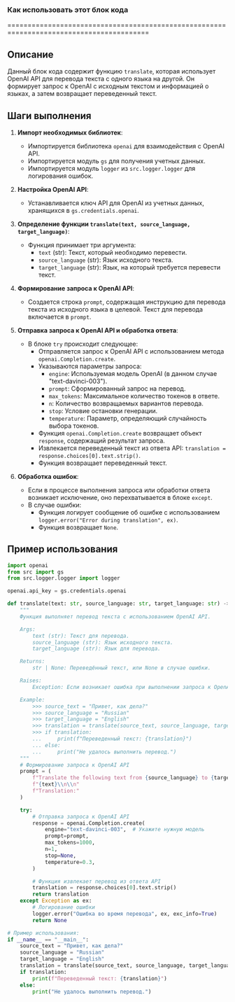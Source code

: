 ### Как использовать этот блок кода
=========================================================================================

Описание
-------------------------
Данный блок кода содержит функцию `translate`, которая использует OpenAI API для перевода текста с одного языка на другой. Он формирует запрос к OpenAI с исходным текстом и информацией о языках, а затем возвращает переведенный текст.

Шаги выполнения
-------------------------
1. **Импорт необходимых библиотек**:
   - Импортируется библиотека `openai` для взаимодействия с OpenAI API.
   - Импортируется модуль `gs` для получения учетных данных.
   - Импортируется модуль `logger` из `src.logger.logger` для логирования ошибок.

2. **Настройка OpenAI API**:
   - Устанавливается ключ API для OpenAI из учетных данных, хранящихся в `gs.credentials.openai`.

3. **Определение функции `translate(text, source_language, target_language)`**:
   - Функция принимает три аргумента:
     - `text` (str): Текст, который необходимо перевести.
     - `source_language` (str): Язык исходного текста.
     - `target_language` (str): Язык, на который требуется перевести текст.

4. **Формирование запроса к OpenAI API**:
   - Создается строка `prompt`, содержащая инструкцию для перевода текста из исходного языка в целевой. Текст для перевода включается в `prompt`.

5. **Отправка запроса к OpenAI API и обработка ответа**:
   - В блоке `try` происходит следующее:
     - Отправляется запрос к OpenAI API с использованием метода `openai.Completion.create`.
     - Указываются параметры запроса:
       - `engine`: Используемая модель OpenAI (в данном случае "text-davinci-003").
       - `prompt`: Сформированный запрос на перевод.
       - `max_tokens`: Максимальное количество токенов в ответе.
       - `n`: Количество возвращаемых вариантов перевода.
       - `stop`: Условие остановки генерации.
       - `temperature`: Параметр, определяющий случайность выбора токенов.
     - Функция `openai.Completion.create` возвращает объект `response`, содержащий результат запроса.
     - Извлекается переведенный текст из ответа API: `translation = response.choices[0].text.strip()`.
     - Функция возвращает переведенный текст.

6. **Обработка ошибок**:
   - Если в процессе выполнения запроса или обработки ответа возникает исключение, оно перехватывается в блоке `except`.
   - В случае ошибки:
     - Функция логирует сообщение об ошибке с использованием `logger.error("Error during translation", ex)`.
     - Функция возвращает `None`.

Пример использования
-------------------------

```python
import openai
from src import gs
from src.logger.logger import logger

openai.api_key = gs.credentials.openai

def translate(text: str, source_language: str, target_language: str) -> str | None:
    """
    Функция выполняет перевод текста с использованием OpenAI API.

    Args:
        text (str): Текст для перевода.
        source_language (str): Язык исходного текста.
        target_language (str): Язык для перевода.

    Returns:
        str | None: Переведённый текст, или None в случае ошибки.

    Raises:
        Exception: Если возникает ошибка при выполнении запроса к OpenAI API.

    Example:
        >>> source_text = "Привет, как дела?"
        >>> source_language = "Russian"
        >>> target_language = "English"
        >>> translation = translate(source_text, source_language, target_language)
        >>> if translation:
        ...     print(f"Переведенный текст: {translation}")
        ... else:
        ...     print("Не удалось выполнить перевод.")
    """
    # Формирование запроса к OpenAI API
    prompt = (
        f"Translate the following text from {source_language} to {target_language}:\\n\\n"
        f"{text}\\n\\n"
        f"Translation:"
    )

    try:
        # Отправка запроса к OpenAI API
        response = openai.Completion.create(
            engine="text-davinci-003",  # Укажите нужную модель
            prompt=prompt,
            max_tokens=1000,
            n=1,
            stop=None,
            temperature=0.3,
        )

        # Функция извлекает перевод из ответа API
        translation = response.choices[0].text.strip()
        return translation
    except Exception as ex:
        # Логирование ошибки
        logger.error("Ошибка во время перевода", ex, exc_info=True)
        return None

# Пример использования:
if __name__ == "__main__":
    source_text = "Привет, как дела?"
    source_language = "Russian"
    target_language = "English"
    translation = translate(source_text, source_language, target_language)
    if translation:
        print(f"Переведенный текст: {translation}")
    else:
        print("Не удалось выполнить перевод.")